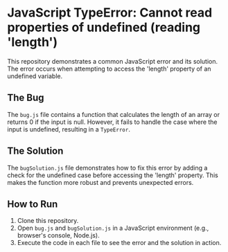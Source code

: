 # JavaScript TypeError: Cannot read properties of undefined (reading 'length')

This repository demonstrates a common JavaScript error and its solution. The error occurs when attempting to access the 'length' property of an undefined variable.

## The Bug
The `bug.js` file contains a function that calculates the length of an array or returns 0 if the input is null. However, it fails to handle the case where the input is undefined, resulting in a `TypeError`.

## The Solution
The `bugSolution.js` file demonstrates how to fix this error by adding a check for the undefined case before accessing the 'length' property.  This makes the function more robust and prevents unexpected errors.

## How to Run
1. Clone this repository.
2. Open `bug.js` and `bugSolution.js` in a JavaScript environment (e.g., browser's console, Node.js).
3. Execute the code in each file to see the error and the solution in action.